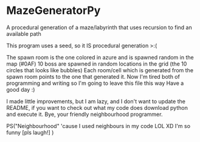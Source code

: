 # MazeGeneratorPy
A procedural generation of a maze/labyrinth that uses recursion to find an available path

This program uses a seed, so it IS procedural generation >:(

The spawn room is the one colored in azure and is spawned random in the map (#0AF)
10 boss are spawned in random locations in the grid (the 10 circles that looks like bubbles)
Each room/cell which is generated from the spawn room points to the one that generated it.
Now I'm tired both of programming and writing so I'm going to leave this file this way
Have a good day :)

I made little improvements, but I am lazy, and I don't want to update the README, if you want
to check out what my code does download python and execute it. 
Bye, your friendly neighbourhood programmer.

PS("Neighbourhood" 'cause I used neighbours in my code LOL XD I'm so funny [pls laugh!] )